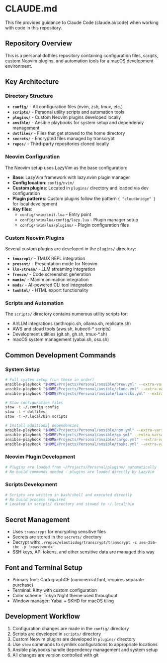 # CLAUDE.md

This file provides guidance to Claude Code (claude.ai/code) when working with code in this repository.

## Repository Overview

This is a personal dotfiles repository containing configuration files, scripts, custom Neovim plugins, and automation tools for a macOS development environment.

## Key Architecture

### Directory Structure

- **`config/`** - All configuration files (nvim, zsh, tmux, etc.)
- **`scripts/`** - Personal utility scripts and automation tools
- **`plugins/`** - Custom Neovim plugins developed locally
- **`ansible/`** - Ansible playbooks for system setup and dependency management
- **`dotfiles/`** - Files that get stowed to the home directory
- **`secrets/`** - Encrypted files managed by transcrypt
- **`repos/`** - Third-party repositories cloned locally

### Neovim Configuration

The Neovim setup uses LazyVim as the base configuration:

- **Base**: LazyVim framework with lazy.nvim plugin manager
- **Config location**: `config/nvim/`
- **Custom plugins**: Located in `plugins/` directory and loaded via dev configuration
- **Plugin patterns**: Custom plugins follow the pattern `{ "cloudbridge" }` for local development
- **Key files**:
  - `config/nvim/init.lua` - Entry point
  - `config/nvim/lua/config/lazy.lua` - Plugin manager setup
  - `config/nvim/lua/plugins/` - Plugin configuration files

### Custom Neovim Plugins

Several custom plugins are developed in the `plugins/` directory:

- **`tmuxrepl/`** - TMUX REPL integration
- **`present/`** - Presentation mode for Neovim
- **`llm-stream/`** - LLM streaming integration
- **`freeze/`** - Code screenshot generation
- **`manim/`** - Manim animation integration
- **`mods/`** - AI-powered CLI tool integration
- **`twohtml/`** - HTML export functionality

### Scripts and Automation

The `scripts/` directory contains numerous utility scripts for:

- AI/LLM integrations (anthropic.sh, ollama.sh, replicate.sh)
- AWS and cloud tools (aws.sh, kubectl-* scripts)
- Development utilities (git.sh, gh.sh, tmux-*.sh)
- macOS system management (yabai.sh, osx.sh)

## Common Development Commands

### System Setup
```bash
# Full system setup (run these in order)
ansible-playbook "$HOME/Projects/Personal/ansible/brew.yml" --extra-vars="root=$HOME/Projects/Personal"
ansible-playbook "$HOME/Projects/Personal/ansible/clone.yml" --extra-vars="root=$HOME/Projects/Personal"
ansible-playbook "$HOME/Projects/Personal/ansible/luarocks.yml" --extra-vars="root=$HOME/Projects/Personal"

# Stow configuration files
stow -t ~/.config config
stow -t ~ dotfiles
stow -t ~/.local/bin scripts

# Install additional dependencies
ansible-playbook "$HOME/Projects/Personal/ansible/npm.yml" --extra-vars="root=$HOME/Projects/Personal"
ansible-playbook "$HOME/Projects/Personal/ansible/go.yml" --extra-vars="root=$HOME/Projects/Personal"
ansible-playbook "$HOME/Projects/Personal/ansible/cargo.yml" --extra-vars="root=$HOME/Projects/Personal"
ansible-playbook "$HOME/Projects/Personal/ansible/tasks.yml" --extra-vars="root=$HOME/Projects/Personal"
```

### Neovim Plugin Development
```bash
# Plugins are loaded from ~/Projects/Personal/plugins/ automatically
# No build commands needed - plugins are loaded directly by LazyVim
```

### Scripts Development
```bash
# Scripts are written in bash/shell and executed directly
# No build process required
# Located in scripts/ directory and stowed to ~/.local/bin
```

## Secret Management

- Uses `transcrypt` for encrypting sensitive files
- Secrets are stored in the `secrets/` directory
- Decrypt with: `./repos/elasticdog/transcrypt/transcrypt -c aes-256-cbc -p '<password>'`
- SSH keys, API tokens, and other sensitive data are managed this way

## Font and Terminal Setup

- Primary font: CartographCF (commercial font, requires separate purchase)
- Terminal: Kitty with custom configuration
- Color scheme: Tokyo Night theme used throughout
- Window manager: Yabai + SKHD for macOS tiling

## Development Workflow

1. Configuration changes are made in the `config/` directory
2. Scripts are developed in `scripts/` directory
3. Custom Neovim plugins are developed in `plugins/` directory
4. Use `stow` commands to symlink configurations to appropriate locations
5. Ansible playbooks handle dependency management and system setup
6. All changes are version controlled with git